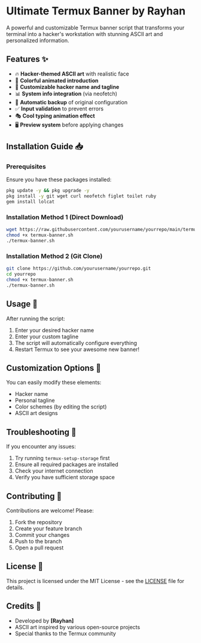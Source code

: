 # Ultimate Termux Banner by Rayhan

A powerful and customizable Termux banner script that transforms your terminal into a hacker's workstation with stunning ASCII art and personalized information.

## Features ✨

- 🔥 **Hacker-themed ASCII art** with realistic face
- 🌈 **Colorful animated introduction**
- 📛 **Customizable hacker name and tagline**
- 📊 **System info integration** (via neofetch)
- 💾 **Automatic backup** of original configuration
- ✅ **Input validation** to prevent errors
- 🎭 **Cool typing animation effect**
- 🖥️ **Preview system** before applying changes

## Installation Guide 📥

### Prerequisites
Ensure you have these packages installed:
```bash
pkg update -y && pkg upgrade -y
pkg install -y git wget curl neofetch figlet toilet ruby
gem install lolcat
```

### Installation Method 1 (Direct Download)
```bash
wget https://raw.githubusercontent.com/yourusername/yourrepo/main/termux-banner.sh
chmod +x termux-banner.sh
./termux-banner.sh
```

### Installation Method 2 (Git Clone)
```bash
git clone https://github.com/yourusername/yourrepo.git
cd yourrepo
chmod +x termux-banner.sh
./termux-banner.sh
```

## Usage 🚀
After running the script:
1. Enter your desired hacker name
2. Enter your custom tagline
3. The script will automatically configure everything
4. Restart Termux to see your awesome new banner!

## Customization Options 🎨
You can easily modify these elements:
- Hacker name
- Personal tagline
- Color schemes (by editing the script)
- ASCII art designs

## Troubleshooting 🔧
If you encounter any issues:
1. Try running `termux-setup-storage` first
2. Ensure all required packages are installed
3. Check your internet connection
4. Verify you have sufficient storage space

## Contributing 🤝
Contributions are welcome! Please:
1. Fork the repository
2. Create your feature branch
3. Commit your changes
4. Push to the branch
5. Open a pull request

## License 📜
This project is licensed under the MIT License - see the [LICENSE](LICENSE) file for details.

## Credits 👏
- Developed by **[Rayhan]**
- ASCII art inspired by various open-source projects
- Special thanks to the Termux community
